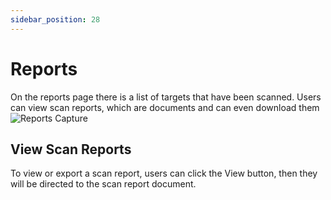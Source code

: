 ```yaml
---
sidebar_position: 28
---
```


# Reports
On the reports page there is a list of targets that have been scanned. Users can view scan reports, which are documents and can even download them
![Reports Capture](/img/capture/reports.png)

## View Scan Reports
To view or export a scan report, users can click the View button, then they will be directed to the scan report document.

